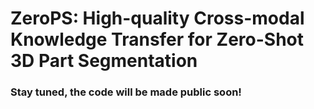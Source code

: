 # ZeroPS: High-quality Cross-modal Knowledge Transfer for Zero-Shot 3D Part Segmentation

### Stay tuned, the code will be made public soon!

